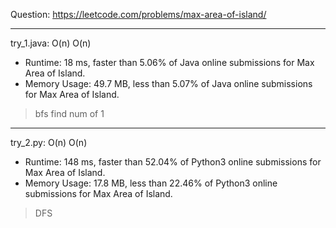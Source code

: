 Question: https://leetcode.com/problems/max-area-of-island/

---

try_1.java: O(n) O(n)

* Runtime: 18 ms, faster than 5.06% of Java online submissions for Max Area of Island.
* Memory Usage: 49.7 MB, less than 5.07% of Java online submissions for Max Area of Island.

> bfs find num of 1

---

try_2.py: O(n) O(n)

* Runtime: 148 ms, faster than 52.04% of Python3 online submissions for Max Area of Island.
* Memory Usage: 17.8 MB, less than 22.46% of Python3 online submissions for Max Area of Island.

> DFS

